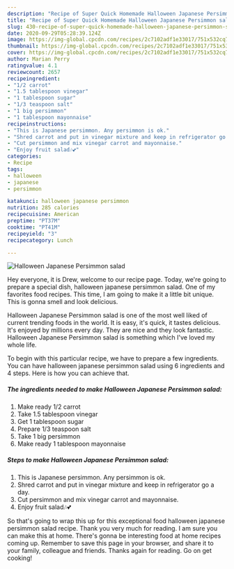```yaml
---
description: "Recipe of Super Quick Homemade Halloween Japanese Persimmon salad"
title: "Recipe of Super Quick Homemade Halloween Japanese Persimmon salad"
slug: 430-recipe-of-super-quick-homemade-halloween-japanese-persimmon-salad
date: 2020-09-29T05:28:39.124Z
image: https://img-global.cpcdn.com/recipes/2c7102adf1e33017/751x532cq70/halloween-japanese-persimmon-salad-recipe-main-photo.jpg
thumbnail: https://img-global.cpcdn.com/recipes/2c7102adf1e33017/751x532cq70/halloween-japanese-persimmon-salad-recipe-main-photo.jpg
cover: https://img-global.cpcdn.com/recipes/2c7102adf1e33017/751x532cq70/halloween-japanese-persimmon-salad-recipe-main-photo.jpg
author: Marian Perry
ratingvalue: 4.1
reviewcount: 2657
recipeingredient:
- "1/2 carrot"
- "1.5 tablespoon vinegar"
- "1 tablespoon sugar"
- "1/3 teaspoon salt"
- "1 big persimmon"
- "1 tablespoon mayonnaise"
recipeinstructions:
- "This is Japanese persimmon. Any persimmon is ok."
- "Shred carrot and put in vinegar mixture and keep in refrigerator go a day."
- "Cut persimmon and mix vinegar carrot and mayonnaise."
- "Enjoy fruit salad🎶💕"
categories:
- Recipe
tags:
- halloween
- japanese
- persimmon

katakunci: halloween japanese persimmon 
nutrition: 285 calories
recipecuisine: American
preptime: "PT37M"
cooktime: "PT41M"
recipeyield: "3"
recipecategory: Lunch

---
```



![Halloween Japanese Persimmon salad](https://img-global.cpcdn.com/recipes/2c7102adf1e33017/751x532cq70/halloween-japanese-persimmon-salad-recipe-main-photo.jpg)

Hey everyone, it is Drew, welcome to our recipe page. Today, we're going to prepare a special dish, halloween japanese persimmon salad. One of my favorites food recipes. This time, I am going to make it a little bit unique. This is gonna smell and look delicious.

Halloween Japanese Persimmon salad is one of the most well liked of current trending foods in the world. It is easy, it's quick, it tastes delicious. It's enjoyed by millions every day. They are nice and they look fantastic. Halloween Japanese Persimmon salad is something which I've loved my whole life.




To begin with this particular recipe, we have to prepare a few ingredients. You can have halloween japanese persimmon salad using 6 ingredients and 4 steps. Here is how you can achieve that.

<!--inarticleads1-->

##### The ingredients needed to make Halloween Japanese Persimmon salad:

1. Make ready 1/2 carrot
1. Take 1.5 tablespoon vinegar
1. Get 1 tablespoon sugar
1. Prepare 1/3 teaspoon salt
1. Take 1 big persimmon
1. Make ready 1 tablespoon mayonnaise




<!--inarticleads2-->

##### Steps to make Halloween Japanese Persimmon salad:

1. This is Japanese persimmon. Any persimmon is ok.
1. Shred carrot and put in vinegar mixture and keep in refrigerator go a day.
1. Cut persimmon and mix vinegar carrot and mayonnaise.
1. Enjoy fruit salad🎶💕




So that's going to wrap this up for this exceptional food halloween japanese persimmon salad recipe. Thank you very much for reading. I am sure you can make this at home. There's gonna be interesting food at home recipes coming up. Remember to save this page in your browser, and share it to your family, colleague and friends. Thanks again for reading. Go on get cooking!
